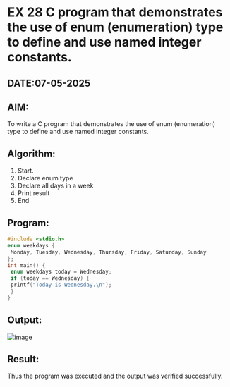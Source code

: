# EX 28 C program that demonstrates the use of enum (enumeration) type to define and use named integer constants.
## DATE:07-05-2025
## AIM:
To write a C program that demonstrates the use of enum (enumeration) type to define and use named integer constants.

## Algorithm:
1. Start.
2. Declare enum type
3. Declare all days in a week
4. Print result
5. End

## Program:
```c program
#include <stdio.h>
enum weekdays {
 Monday, Tuesday, Wednesday, Thursday, Friday, Saturday, Sunday
};
int main() {
 enum weekdays today = Wednesday;
 if (today == Wednesday) {
 printf("Today is Wednesday.\n");
 }
}
```

## Output:
![image](https://github.com/user-attachments/assets/f09ed715-ebca-4b0c-8f83-f9f67245b32e)


## Result:
Thus the program was executed and the output was verified successfully.

